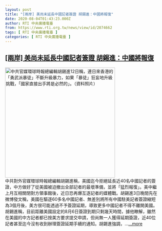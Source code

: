 ```yaml
---
layout: post
title: "[兩岸] 美尚未延長中國記者簽證 胡錫進：中國將報復"
date: 2020-08-04T01:43:23.000Z
author: RTI 中央廣播電臺
from: https://www.rti.org.tw/news/view/id/2074662
tags: [ RTI 中央廣播電臺 ]
categories: [ RTI 中央廣播電臺 ]
---
```

<!--1596505403000-->
[[兩岸] 美尚未延長中國記者簽證 胡錫進：中國將報復](https://www.rti.org.tw/news/view/id/2074662)
------

<div>
<img src="https://static.rti.org.tw/assets/thumbnails/2019/11/12/20191112000142M.jpg" width="360" alt="中共官媒環球時報總編輯胡錫進12日稱，連日來香港的「勇武派暴徒」不斷升級暴力，如果「暴徒」狂妄地升級挑戰，「國家直接出手將是必然的」。（資料照片）" title="中共官媒環球時報總編輯胡錫進12日稱，連日來香港的「勇武派暴徒」不斷升級暴力，如果「暴徒」狂妄地升級挑戰，「國家直接出手將是必然的」。（資料照片）"><br>中共對外官媒環球時報總編輯胡錫進稱，美國迄今拒絕延長近40名中國記者的簽證，中方做好了從美國被迫撤出全部記者的最壞準備，並將「猛烈報復」。美中繼上月互相關閉對方領事館後，近日恐再爆互逐記者的媒體戰。胡錫進3日晚間先在微博發文稱，美國在驅逐60多名中國記者、無差別將所有中國駐美記者簽證縮短為3個月後，美方很可能透過不予簽證延期，導致更多中國記者不得不離開美國。胡錫進稱，目前距離美國設定的8月6日簽證到期只剩幾天時間，據他瞭解，雖然在美國的中方記者都已按美方要求提交申請，但尚無一人獲得延期簽證，近40位記者甚至迄今沒有收到辦理簽證延期手續的通知。胡錫進強調，...<a target="_blank" href="https://www.rti.org.tw/news/view/id/2074662">...more</a>
</div>
